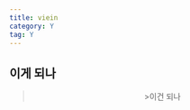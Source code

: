 ```yaml
---
title: viein
category: Y
tag: Y
---
```


<html>
  <head>
    <h2>이게 되나</h2>
    <blockquote><center>>이건 되나</center></blockquote>
